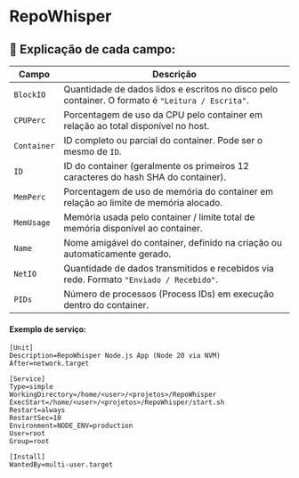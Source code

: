# RepoWhisper
## 🧾 Explicação de cada campo:

| Campo       | Descrição                                                                                        |
| ----------- | ------------------------------------------------------------------------------------------------ |
| `BlockIO`   | Quantidade de dados lidos e escritos no disco pelo container. O formato é `"Leitura / Escrita"`. |
| `CPUPerc`   | Porcentagem de uso da CPU pelo container em relação ao total disponível no host.                 |
| `Container` | ID completo ou parcial do container. Pode ser o mesmo de `ID`.                                   |
| `ID`        | ID do container (geralmente os primeiros 12 caracteres do hash SHA do container).                |
| `MemPerc`   | Porcentagem de uso de memória do container em relação ao limite de memória alocado.              |
| `MemUsage`  | Memória usada pelo container / limite total de memória disponível ao container.                  |
| `Name`      | Nome amigável do container, definido na criação ou automaticamente gerado.                       |
| `NetIO`     | Quantidade de dados transmitidos e recebidos via rede. Formato `"Enviado / Recebido"`.           |
| `PIDs`      | Número de processos (Process IDs) em execução dentro do container.                               |


#### Exemplo de serviço:

```
[Unit]
Description=RepoWhisper Node.js App (Node 20 via NVM)
After=network.target

[Service]
Type=simple
WorkingDirectory=/home/<user>/<projetos>/RepoWhisper
ExecStart=/home/<user>/<projetos>/RepoWhisper/start.sh
Restart=always
RestartSec=10
Environment=NODE_ENV=production
User=root
Group=root

[Install]
WantedBy=multi-user.target
```